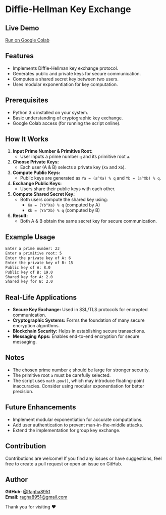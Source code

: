 # Diffie-Hellman Key Exchange

## Live Demo
[Run on Google Colab](https://colab.research.google.com/drive/1Gx1XE5r324ANN6zyIEZE61DH0DaIM79a?usp=sharing)

## Features
- Implements Diffie-Hellman key exchange protocol.
- Generates public and private keys for secure communication.
- Computes a shared secret key between two users.
- Uses modular exponentiation for key computation.

## Prerequisites
- Python 3.x installed on your system.
- Basic understanding of cryptographic key exchange.
- Google Colab access (for running the script online).

## How It Works
1. **Input Prime Number & Primitive Root:**
   - User inputs a prime number `q` and its primitive root `a`.
2. **Choose Private Keys:**
   - Each user (A & B) selects a private key (`Xa` and `Xb`).
3. **Compute Public Keys:**
   - Public keys are generated as `Ya = (a^Xa) % q` and `Yb = (a^Xb) % q`.
4. **Exchange Public Keys:**
   - Users share their public keys with each other.
5. **Compute Shared Secret Key:**
   - Both users compute the shared key using:
     - `Ka = (Yb^Xa) % q` (computed by A)
     - `Kb = (Ya^Xb) % q` (computed by B)
6. **Result:**
   - Both A & B obtain the same secret key for secure communication.

## Example Usage
```bash
Enter a prime number: 23
Enter a primitive root: 5
Enter the private key of A: 6
Enter the private key of B: 15
Public key of A: 8.0
Public key of B: 19.0
Shared key for A: 2.0
Shared key for B: 2.0
```

## Real-Life Applications
- **Secure Key Exchange:** Used in SSL/TLS protocols for encrypted communication.
- **Cryptographic Systems:** Forms the foundation of many secure encryption algorithms.
- **Blockchain Security:** Helps in establishing secure transactions.
- **Messaging Apps:** Enables end-to-end encryption for secure messaging.

## Notes
- The chosen prime number `q` should be large for stronger security.
- The primitive root `a` must be carefully selected.
- The script uses `math.pow()`, which may introduce floating-point inaccuracies. Consider using modular exponentiation for better precision.

## Future Enhancements
- Implement modular exponentiation for accurate computations.
- Add user authentication to prevent man-in-the-middle attacks.
- Extend the implementation for group key exchange.

## Contribution
Contributions are welcome! If you find any issues or have suggestions, feel free to create a pull request or open an issue on GitHub.

## Author
**GitHub:** [@Ragha8951](https://github.com/Ragha8951)  
**Email:** [ragha8951@gmail.com](mailto:ragha8951@gmail.com)

Thank you for visiting ❤️

